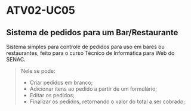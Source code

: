 # ATV02-UC05
## Sistema de pedidos para um Bar/Restaurante

Sistema simples para controle de pedidos para uso em bares ou restaurantes, feito para o curso Técnico de Informática para Web do SENAC.
>Nele se pode:
>
>- Criar pedidos em branco;
>- Adicionar itens ao pedido a partir de um formulário;
>- Editar os pedidos;
>- Finalizar os pedidos, retornando o valor do total a ser cobrado;
